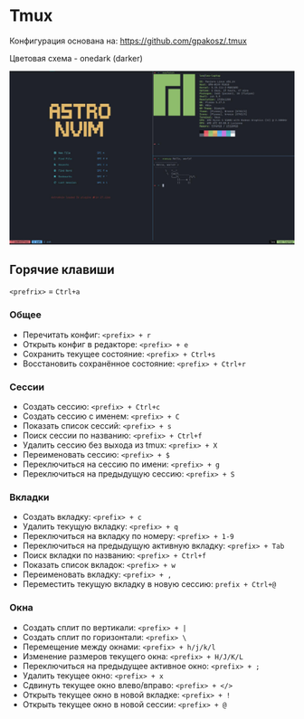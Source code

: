 # Tmux

Конфигурация основана на: https://github.com/gpakosz/.tmux

Цветовая схема - onedark (darker)

![screenshot](./screenshot.jpg)

## Горячие клавиши
`<prefrix>` = `Ctrl+a`
### Общее
- Перечитать конфиг: `<prefix> + r`
- Открыть конфиг в редакторе: `<prefix> + e`
- Сохранить текущее состояние: `<prefix> + Ctrl+s`
- Восстановить сохранённое состояние: `<prefix> + Ctrl+r`
### Сессии
- Создать сессию: `<prefix> + Ctrl+c`
- Создать сессию с именем: `<prefix> + C`
- Показать список сессий: `<prefix> + s`
- Поиск сессии по названию: `<prefix> + Ctrl+f`
- Удалить сессию без выхода из tmux: `<prefix> + X`
- Переименовать сессию: `<prefix> + $`
- Переключиться на сессию по имени: `<prefix> + g`
- Переключиться на предыдущую сессию: `<prefix> + S`
### Вкладки
- Создать вкладку: `<prefix> + с`
- Удалить текущую вкладку: `<prefix> + q`
- Переключиться на вкладку по номеру: `<prefix> + 1-9`
- Переключиться на предыдущую активную вкладку: `<prefix> + Tab`
- Поиск вкладки по названию: `<prefix> + Ctrl+f`
- Показать список вкладок: `<prefix> + w`
- Переименовать вкладку: `<prefix> + ,`
- Переместить текущую вкладку в новую сессию: `prefix + Ctrl+@`
### Окна
- Создать сплит по вертикали: `<prefix> + |` 
- Создать сплит по горизонтали: `<prefix> \`
- Перемещение между окнами: `<prefix> + h/j/k/l`
- Изменение размеров текущего окна: `<prefix> + H/J/K/L`
- Переключиться на предыдущее активное окно: `<prefix> + ;`
- Удалить текущее окно: `<prefix> + x`
- Сдвинуть текущее окно влево/вправо: `<prefix> + </>`
- Открыть текущее окно в новой вкладке: `<prefix> + !`
- Открыть текущее окно в новой сессии: `<prefix> + @`